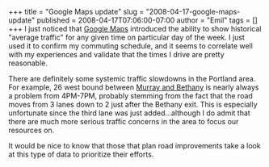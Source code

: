 +++
title = "Google Maps update"
slug = "2008-04-17-google-maps-update"
published = 2008-04-17T07:06:00-07:00
author = "Emil"
tags = []
+++
I just noticed that [Google Maps](http://maps.google.com) introduced the
ability to show historical "average traffic" for any given time on
particular day of the week. I just used it to confirm my commuting
schedule, and it seems to correlate well with my experiences and
validate that the times I drive are pretty reasonable.  
  
There are definitely some systemic traffic slowdowns in the Portland
area. For example, 26 west bound between [Murray and
Bethany](http://maps.google.com/?ie=UTF8&layer=t&ll=45.5243,-122.816548&spn=0.021047,0.057335&z=15)
is nearly always a problem from 4PM-7PM, probably stemming from the fact
that the road moves from 3 lanes down to 2 just after the Bethany exit.
This is especially unfortunate since the third lane was just
added...although I do admit that there are much more serious traffic
concerns in the area to focus our resources on.  
  
It would be nice to know that those that plan road improvements take a
look at this type of data to prioritize their efforts.
